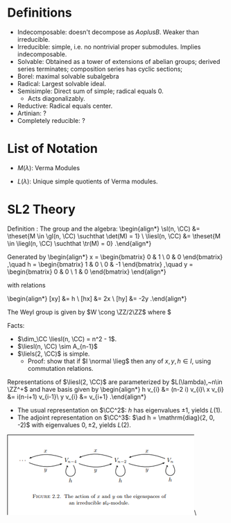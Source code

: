 # Definitions

- Indecomposable: doesn't decompose as $A oplus B$. Weaker than irreducible.
- Irreducible: simple, i.e. no nontrivial proper submodules. Implies indecomposable.
- Solvable: Obtained as a tower of extensions of abelian groups; derived series terminates; composition series has cyclic sections;
- Borel: maximal solvable subalgebra
- Radical: Largest solvable ideal.
- Semisimple: Direct sum of simple; radical equals 0.
  - Acts diagonalizably.
- Reductive: Radical equals center.
- Artinian: ?
- Completely reducible: ?

# List of Notation

- $M(\lambda)$: Verma Modules

- $L(\lambda)$: Unique simple quotients of Verma modules.

# SL2 Theory

Definition
: The group and the algebra:
  \begin{align*}
  \sl(n, \CC)     &= \theset{M \in \gl(n, \CC) \suchthat \det(M) = 1} \\
  \liesl(n, \CC)  &= \theset{M \in \liegl(n, \CC) \suchthat \tr(M) = 0}
  .\end{align*}





Generated by
\begin{align*}
x =
\begin{bmatrix}
0 & 1 \\
0 & 0
\end{bmatrix}
,\quad
h =
\begin{bmatrix}
1 & 0 \\
0 & -1
\end{bmatrix}
,\quad
y =
\begin{bmatrix}
0 & 0 \\
1 & 0
\end{bmatrix}
\end{align*}

with relations

\begin{align*}
[xy] &= h \\
[hx] &= 2x \\
[hy] &= -2y
.\end{align*}

The Weyl group is given by $W \cong \ZZ/2\ZZ$ where $

Facts:

- $\dim_\CC \liesl(n, \CC) = n^2 - 1$.
- $\liesl(n, \CC) \sim A_{n-1}$
- $\liels(2, \CC)$ is simple.
  - Proof: show that if $I \normal \lieg$ then any of $x,y,h \in I$, using commutation relations.

Representations of $\liesl(2, \CC)$ are parameterized by $L(\lambda),~n\in \ZZ^+$ and have basis given by
\begin{align*}
h v_{i} &= (n-2 i) v_{i}\\
x v_{i} &= i(n-i+1) v_{i-1}\\
y v_{i} &= v_{i+1}
.\end{align*}


- The usual representation on $\CC^2$: $h$ has eigenvalues $\pm 1$, yields $L(1)$.
- The adjoint representation on $\CC^3$: $\ad h = \mathrm{diag}(2, 0, -2)$ with eigenvalues $0, \pm 2$, yields $L(2)$.

![Image](figures/2020-03-16-13:59.png)\
